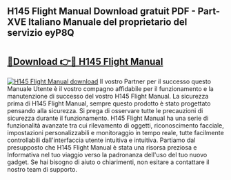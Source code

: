 ## H145 Flight Manual Download gratuit PDF - Part-XVE Italiano Manuale del proprietario del servizio eyP8Q

# <h2><a href="http://dfbgpv.blite.top/?on=H145+Flight+Manual">🔗Download 👉🔴 H145 Flight Manual</a></h2>

[![H145 Flight Manual download](https://i.imgur.com/lujVjoI.png)](http://dfbgpv.blite.top/?on=H145+Flight+Manual)
Il vostro Partner per il successo questo Manuale Utente è il vostro compagno affidabile per il funzionamento e la manutenzione di successo del vostro H145 Flight Manual. La sicurezza prima di H145 Flight Manual, sempre questo prodotto è stato progettato pensando alla sicurezza. Si prega di osservare tutte le precauzioni di sicurezza durante il funzionamento. H145 Flight Manual ha una serie di funzionalità avanzate tra cui rilevamento di oggetti, riconoscimento facciale, impostazioni personalizzabili e monitoraggio in tempo reale, tutte facilmente controllabili dall'interfaccia utente intuitiva e intuitiva. Partiamo dal presupposto che H145 Flight Manual è stata una risorsa preziosa e Informativa nel tuo viaggio verso la padronanza dell'uso del tuo nuovo gadget. Se hai bisogno di aiuto o chiarimenti, non esitare a contattare il nostro team di supporto.

